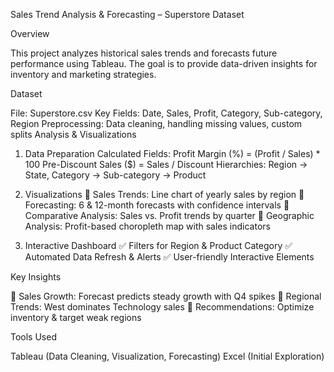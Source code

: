 Sales Trend Analysis & Forecasting – Superstore Dataset

Overview

This project analyzes historical sales trends and forecasts future performance using Tableau. The goal is to provide data-driven insights for inventory and marketing strategies.

Dataset

File: Superstore.csv
Key Fields: Date, Sales, Profit, Category, Sub-category, Region
Preprocessing: Data cleaning, handling missing values, custom splits
Analysis & Visualizations

1. Data Preparation
Calculated Fields:
Profit Margin (%) = (Profit / Sales) * 100
Pre-Discount Sales ($) = Sales / Discount
Hierarchies: Region → State, Category → Sub-category → Product
2. Visualizations
📌 Sales Trends: Line chart of yearly sales by region
📌 Forecasting: 6 & 12-month forecasts with confidence intervals
📌 Comparative Analysis: Sales vs. Profit trends by quarter
📌 Geographic Analysis: Profit-based choropleth map with sales indicators

3. Interactive Dashboard
✅ Filters for Region & Product Category
✅ Automated Data Refresh & Alerts
✅ User-friendly Interactive Elements

Key Insights

🔹 Sales Growth: Forecast predicts steady growth with Q4 spikes
🔹 Regional Trends: West dominates Technology sales
🔹 Recommendations: Optimize inventory & target weak regions

Tools Used

Tableau (Data Cleaning, Visualization, Forecasting)
Excel (Initial Exploration)
